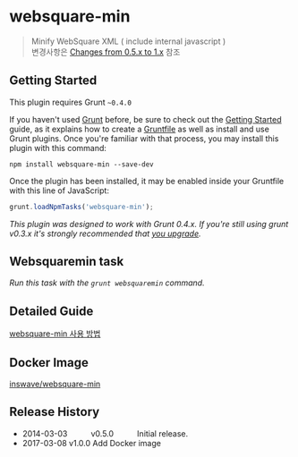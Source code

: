 # websquare-min

> Minify WebSquare XML ( include internal javascript )  
> 변경사항은 [Changes from 0.5.x to 1.x](https://github.com/inswave/websquare-min/wiki/Changes-from-0.5.x-to-1.x) 참조

## Getting Started

This plugin requires Grunt `~0.4.0`

If you haven't used [Grunt](http://gruntjs.com/) before, be sure to check out the [Getting Started](http://gruntjs.com/getting-started) guide, as it explains how to create a [Gruntfile](http://gruntjs.com/sample-gruntfile) as well as install and use Grunt plugins. Once you're familiar with that process, you may install this plugin with this command:

```shell
npm install websquare-min --save-dev
```

Once the plugin has been installed, it may be enabled inside your Gruntfile with this line of JavaScript:

```js
grunt.loadNpmTasks('websquare-min');
```

*This plugin was designed to work with Grunt 0.4.x. If you're still using grunt v0.3.x it's strongly recommended that [you upgrade](http://gruntjs.com/upgrading-from-0.3-to-0.4).*

## Websquaremin task
_Run this task with the `grunt websquaremin` command._

## Detailed Guide
[websquare-min 사용 방법](https://github.com/inswave/grunt-contrib-websquaremin/wiki/websquare-min-%EC%82%AC%EC%9A%A9-%EB%B0%A9%EB%B2%95)

## Docker Image
[inswave/websquare-min](https://hub.docker.com/r/inswave/websquare-min/)

## Release History

* 2014-03-03   v0.5.0   Initial release.
* 2017-03-08   v1.0.0   Add Docker image
